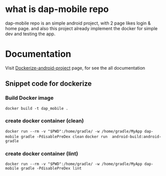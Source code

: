 # what is dap-mobile repo
dap-mobile repo is an simple android project, with 2 page likes login & home page. and also this project already implement the docker for simple dev and testing the app.

# Documentation
Visit [Dockerize-android-project](https://github.com/dockerize-android-project) page, for see the all documentation


## Snippet code for dockerize
### Build Docker image
`
docker build -t dap_mobile .
`

### create docker container (clean)
`
docker run --rm -v "$PWD":/home/gradle/ -w /home/gradle/MyApp dap-mobile gradle -PdisablePreDex clean
`
`
docker run  android-build:android-gradle 
`

### create docker container (lint)
`
docker run --rm -v "$PWD":/home/gradle/ -w /home/gradle/MyApp dap-mobile gradle -PdisablePreDex lint
`



